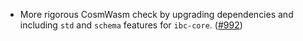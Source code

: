 - More rigorous CosmWasm check by upgrading dependencies and including `std` and
  `schema` features for `ibc-core`.
  ([\#992](https://github.com/cosmos/ibc-rs/pull/992))
  

